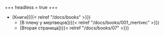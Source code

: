 +++
headless = true
+++

- [Книги]({{< relref "/docs/books" >}})
  - [В плену у мертвецов]({{< relref "/docs/books/001_mertvec" >}})
  - [Вторая страница]({{< relref "/docs/books/07" >}})